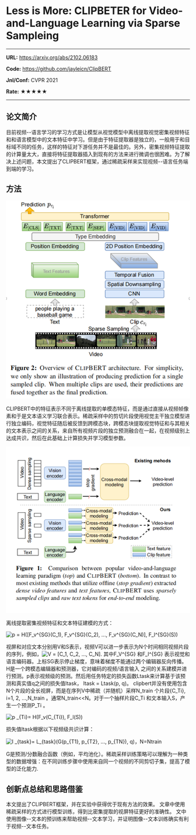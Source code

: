 # Less is More: CLIPBETER for Video-and-Language Learning via Sparse Sampleing

---

**URL:** https://arxiv.org/abs/2102.06183

**Code:** https://github.com/jayleicn/ClipBERT

**Jnl/Conf:** CVPR 2021

**Rate:** ★★★★★

---

## 论文简介
目前视频--语言学习的学习方式是让模型从视觉模型中离线提取视觉密集视频特征和和语言模型中的文本特征中学习。但是由于特征提取器是独立的，一般用于和目标域不同的任务，这样的特征对下游任务并不是最佳的。另外，密集视频特征提取的计算量太大，直接将特征提取器插入到现有的方法来进行微调也很困难。为了解决上述问题，本文提出了CLIPBERT框架，通过稀疏采样来实现视频--语言任务端到端的学习。


## 方法

![1](/images/WSnieming/20210913.1.png)

CLIPBERT中的特征表示不同于离线提取的单模态特征，而是通过直接从视频帧像素和于是文本语义学习联合表示。稀疏采样中的剪切片段使用视觉主干独立模型进行独立编码，视觉特征随后被反馈到跨模态块，跨模态块提取视觉特征和与其相关的文本表示之间的关系，来自所有视频片段的独立预测融合在一起，在视频级别上达成共识，然后在此基础上计算损失并学习模型参数。

![1](/images/WSnieming/20210913.2.png)

离线提取密集视频特征和文本特征建模的方式：

<img src="https://latex.codecogs.com/svg.image?p&space;=&space;H([F_v^{SG}(C_1),&space;F_v^{SG}(C_2),&space;...,&space;F_v^{SG}(C_N)],&space;F_l^{SG}(S))" title="p = H([F_v^{SG}(C_1), F_v^{SG}(C_2), ..., F_v^{SG}(C_N)], F_l^{SG}(S))" />

视屏和对应文本分别用V和S表示，视频V可以进一步表示为N个时间相同视频片段的序列，例如，<img src="https://latex.codecogs.com/svg.image?V&space;=&space;[C_1,&space;C_2,&space;...,&space;C_N]" title="V = [C_1, C_2, ..., C_N]" />.  其中F_V^{SG} 和F_I^{SG} 表示视觉和语言编码器。上标SG表示停止梯度，意味着梯度不能通过两个编辑器反向传播。H是一个跨模态编辑器和预测器，它对编码的视频/语言输入 之间的关系建模并进行预测。p表示视频级的预测。然后用任务特定的损失函数Ltask来计算基于该预测和真实值q之间的损失值ltask， ltask = Ltask(p, q)。
clipbert并没有使用包含N个片段的全长视屏，而是在序列V中稀疏（并随机）采样N_train 个片段{C_Ti}, i=1, 2, …,N_train 。通常N_train<<N。对于一个抽样片段C_Ti 和文本输入S，产生一个预测P_Ti 。

<img src="https://latex.codecogs.com/svg.image?p&space;_{Ti}=&space;H(F_v(C_{Ti}),&space;F_l(S))" title="p _{Ti}= H(F_v(C_{Ti}), F_l(S))" />

损失值ltask根据以下视频级共识计算：

<img src="https://latex.codecogs.com/svg.image?I&space;_{task}=&space;L_{task}(G(p_{T1},&space;p_{T2},&space;...,&space;p_{TN}),&space;q)" title="I _{task}= L_{task}(G(p_{T1}, p_{T2}, ..., p_{TN}), q)" />，N=Ntrain

G是预测/分数融合函数（例如，平均池化）。稀疏采样训练策略可以理解为一种类型的数据增强：在不同训练步骤中使用来自同一个视频的不同剪切子集，提高了模型的泛化能力.


## 创新点总结和思路借鉴

本文提出了CLIPBERT框架，并在实验中获得优于现有方法的效果。
文章中使用稀疏采样的方式进行模型训练，得到比密集提取的视屏特征更好的准确性。
文中使用图像--文本的预训练来帮助视频--文本学习，并证明图像--文本训练确实有利于视频--文本任务。
